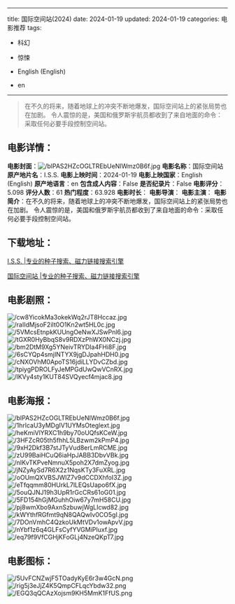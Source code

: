 
---
title: 国际空间站(2024)
date: 2024-01-19
updated: 2024-01-19
categories: 电影推荐
tags:
- 科幻
- 惊悚

- English (English)
- en
---


> 在不久的将来，随着地球上的冲突不断地爆发，国际空间站上的紧张局势也在加剧。 令人震惊的是，美国和俄罗斯宇航员都收到了来自地面的命令：采取任何必要手段控制空间站。

## **电影详情**：

**电影封面**：<img src="https://image.tmdb.org/t/p/w200/blPAS2HZcOGLTREbUeNIWmz0B6f.jpg" alt="/blPAS2HZcOGLTREbUeNIWmz0B6f.jpg" title="/blPAS2HZcOGLTREbUeNIWmz0B6f.jpg">
**电影名称**：国际空间站
**原产地片名**：I.S.S.
**电影上映时间**：2024-01-19
**电影上映国家**：English (English)
**原产地语言**：en
**包含成人内容**：False
**是否纪录片**：False
**电影评分**：5.098
**评分人数**：61
**热门程度**：63.928
**电影时长**：
**电影导演**：
**电影主演**：
**电影简介**：在不久的将来，随着地球上的冲突不断地爆发，国际空间站上的紧张局势也在加剧。 令人震惊的是，美国和俄罗斯宇航员都收到了来自地面的命令：采取任何必要手段控制空间站。

## **下载地址**：
[I.S.S. |专业的种子搜索、磁力链接搜索引擎](https://movie.amd794.com:2083/?search=I.S.S.&ordering=&mode=match_phrase&page_size=10&page=1)

[国际空间站 |专业的种子搜索、磁力链接搜索引擎](https://movie.amd794.com:2083/?search=%E5%9B%BD%E9%99%85%E7%A9%BA%E9%97%B4%E7%AB%99&ordering=&mode=match_phrase&page_size=10&page=1)
 

## **电影剧照**：
<img src="https://image.tmdb.org/t/p/original/cw8YicokMa3okekWq2rJT8Hccaz.jpg" alt="/cw8YicokMa3okekWq2rJT8Hccaz.jpg" title="/cw8YicokMa3okekWq2rJT8Hccaz.jpg"><img src="https://image.tmdb.org/t/p/original/raIIdMjsoF2iIt0O1Kn2wt5HL0c.jpg" alt="/raIIdMjsoF2iIt0O1Kn2wt5HL0c.jpg" title="/raIIdMjsoF2iIt0O1Kn2wt5HL0c.jpg"><img src="https://image.tmdb.org/t/p/original/5VMcsEtnpkKUUngOeNwXJSwPnl6.jpg" alt="/5VMcsEtnpkKUUngOeNwXJSwPnl6.jpg" title="/5VMcsEtnpkKUUngOeNwXJSwPnl6.jpg"><img src="https://image.tmdb.org/t/p/original/tGXR0HyBbqS8v9RDXzPhWX0NCzj.jpg" alt="/tGXR0HyBbqS8v9RDXzPhWX0NCzj.jpg" title="/tGXR0HyBbqS8v9RDXzPhWX0NCzj.jpg"><img src="https://image.tmdb.org/t/p/original/bm2DtM9Xg5YNeivTRYDIa4FHi8F.jpg" alt="/bm2DtM9Xg5YNeivTRYDIa4FHi8F.jpg" title="/bm2DtM9Xg5YNeivTRYDIa4FHi8F.jpg"><img src="https://image.tmdb.org/t/p/original/6sCYQp4smjINTYX9jgDJpahHDH0.jpg" alt="/6sCYQp4smjINTYX9jgDJpahHDH0.jpg" title="/6sCYQp4smjINTYX9jgDJpahHDH0.jpg"><img src="https://image.tmdb.org/t/p/original/cNXOVhM0ApoTS16jdiLLYDvCZbd.jpg" alt="/cNXOVhM0ApoTS16jdiLLYDvCZbd.jpg" title="/cNXOVhM0ApoTS16jdiLLYDvCZbd.jpg"><img src="https://image.tmdb.org/t/p/original/tpiygPDROLFyJeMPGdUwQwVCnRX.jpg" alt="/tpiygPDROLFyJeMPGdUwQwVCnRX.jpg" title="/tpiygPDROLFyJeMPGdUwQwVCnRX.jpg"><img src="https://image.tmdb.org/t/p/original/lKVy4sty1KUT84SVQyecf4mjac8.jpg" alt="/lKVy4sty1KUT84SVQyecf4mjac8.jpg" title="/lKVy4sty1KUT84SVQyecf4mjac8.jpg">

## **电影海报**：
<img src="https://image.tmdb.org/t/p/original/blPAS2HZcOGLTREbUeNIWmz0B6f.jpg" alt="/blPAS2HZcOGLTREbUeNIWmz0B6f.jpg" title="/blPAS2HZcOGLTREbUeNIWmz0B6f.jpg"><img src="https://image.tmdb.org/t/p/original/1hrlcaU3yMDgIV1UYMsOteglext.jpg" alt="/1hrlcaU3yMDgIV1UYMsOteglext.jpg" title="/1hrlcaU3yMDgIV1UYMsOteglext.jpg"><img src="https://image.tmdb.org/t/p/original/heKmiVlYRXC1h9by70oUQfsKCeW.jpg" alt="/heKmiVlYRXC1h9by70oUQfsKCeW.jpg" title="/heKmiVlYRXC1h9by70oUQfsKCeW.jpg"><img src="https://image.tmdb.org/t/p/original/3HFZcR05th5fhhL5LBzwm2kPmP4.jpg" alt="/3HFZcR05th5fhhL5LBzwm2kPmP4.jpg" title="/3HFZcR05th5fhhL5LBzwm2kPmP4.jpg"><img src="https://image.tmdb.org/t/p/original/9xH2Dkf3B7stJTyVud8erLmRCME.jpg" alt="/9xH2Dkf3B7stJTyVud8erLmRCME.jpg" title="/9xH2Dkf3B7stJTyVud8erLmRCME.jpg"><img src="https://image.tmdb.org/t/p/original/zU99BaiHCuQ6iaHpJABB3DbvVBk.jpg" alt="/zU99BaiHCuQ6iaHpJABB3DbvVBk.jpg" title="/zU99BaiHCuQ6iaHpJABB3DbvVBk.jpg"><img src="https://image.tmdb.org/t/p/original/nIKvTKPveNmnuX5poh2X7dmZyog.jpg" alt="/nIKvTKPveNmnuX5poh2X7dmZyog.jpg" title="/nIKvTKPveNmnuX5poh2X7dmZyog.jpg"><img src="https://image.tmdb.org/t/p/original/jNZyAySd7R6X2z1NqsKTy3FuXRL.jpg" alt="/jNZyAySd7R6X2z1NqsKTy3FuXRL.jpg" title="/jNZyAySd7R6X2z1NqsKTy3FuXRL.jpg"><img src="https://image.tmdb.org/t/p/original/oOUmQXVBSJWIZ7v9dCCDXhfoI3Z.jpg" alt="/oOUmQXVBSJWIZ7v9dCCDXhfoI3Z.jpg" title="/oOUmQXVBSJWIZ7v9dCCDXhfoI3Z.jpg"><img src="https://image.tmdb.org/t/p/original/eTfqqmm80HUrkL7lLEQsUapo6fX.jpg" alt="/eTfqqmm80HUrkL7lLEQsUapo6fX.jpg" title="/eTfqqmm80HUrkL7lLEQsUapo6fX.jpg"><img src="https://image.tmdb.org/t/p/original/5ouQJNJ19h3UpR1rGcCRs61oG01.jpg" alt="/5ouQJNJ19h3UpR1rGcCRs61oG01.jpg" title="/5ouQJNJ19h3UpR1rGcCRs61oG01.jpg"><img src="https://image.tmdb.org/t/p/original/5FD154hGjMGuhhOiw67y7mH58CU.jpg" alt="/5FD154hGjMGuhhOiw67y7mH58CU.jpg" title="/5FD154hGjMGuhhOiw67y7mH58CU.jpg"><img src="https://image.tmdb.org/t/p/original/pj8wmXbo9AxnSzbuwjWgLIcwd82.jpg" alt="/pj8wmXbo9AxnSzbuwjWgLIcwd82.jpg" title="/pj8wmXbo9AxnSzbuwjWgLIcwd82.jpg"><img src="https://image.tmdb.org/t/p/original/kWYthfRGfmt9qN8QAQwIv0CO5gI.jpg" alt="/kWYthfRGfmt9qN8QAQwIv0CO5gI.jpg" title="/kWYthfRGfmt9qN8QAQwIv0CO5gI.jpg"><img src="https://image.tmdb.org/t/p/original/7DOnVmhC4QzkoUkMtVDv1owApvV.jpg" alt="/7DOnVmhC4QzkoUkMtVDv1owApvV.jpg" title="/7DOnVmhC4QzkoUkMtVDv1owApvV.jpg"><img src="https://image.tmdb.org/t/p/original/nYbf1z6q4GLFsCyfYVGMiPIuxf.jpg" alt="/nYbf1z6q4GLFsCyfYVGMiPIuxf.jpg" title="/nYbf1z6q4GLFsCyfYVGMiPIuxf.jpg"><img src="https://image.tmdb.org/t/p/original/eq79f9VfCGHjKFoGLj4NzeQKpT7.jpg" alt="/eq79f9VfCGHjKFoGLj4NzeQKpT7.jpg" title="/eq79f9VfCGHjKFoGLj4NzeQKpT7.jpg">

## **电影图标**：
<img src="https://image.tmdb.org/t/p/original/5UvFCNZwjF5TOadyKyE6r3w4GcN.png" alt="/5UvFCNZwjF5TOadyKyE6r3w4GcN.png" title="/5UvFCNZwjF5TOadyKyE6r3w4GcN.png"><img src="https://image.tmdb.org/t/p/original/rig5j3eJjZ4K5QmpCFLqcYbdw32.png" alt="/rig5j3eJjZ4K5QmpCFLqcYbdw32.png" title="/rig5j3eJjZ4K5QmpCFLqcYbdw32.png"><img src="https://image.tmdb.org/t/p/original/EGQ3qQCAzXojsm9KH5MmK1FfUS.png" alt="/EGQ3qQCAzXojsm9KH5MmK1FfUS.png" title="/EGQ3qQCAzXojsm9KH5MmK1FfUS.png">
